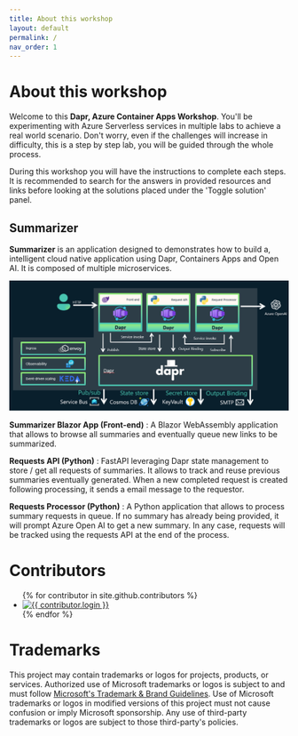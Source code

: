 ```yaml
---
title: About this workshop
layout: default
permalink: /
nav_order: 1
---
```


#  About this workshop

Welcome to this **Dapr, Azure Container Apps Workshop**. You'll be experimenting with Azure Serverless services in multiple labs to achieve a real world scenario. Don't worry, even if the challenges will increase in difficulty, this is a step by step lab, you will be guided through the whole process.

During this workshop you will have the instructions to complete each steps. It is recommended to search for the answers in provided resources and links before looking at the solutions placed under the 'Toggle solution' panel.

## Summarizer

**Summarizer** is an application designed to demonstrates how to build a, intelligent cloud native application using Dapr, Containers Apps and Open AI. It is composed of multiple microservices.

![SummarizeArchitecture](assets/images/summarizer-dapr-aca.png)

**Summarizer Blazor App (Front-end)** : A Blazor WebAssembly application that allows to browse all summaries and eventually queue new links to be summarized.

**Requests API (Python)** : FastAPI leveraging Dapr state management to store / get all requests of summaries. It allows to track and reuse previous summaries eventually generated. When a new completed request is created following processing, it sends a email message to the requestor.

**Requests Processor (Python)** : A Python application that allows to process summary requests in queue. If no summary has already being provided, it will prompt Azure Open AI to get a new summary. In any case, requests will be tracked using the requests API at the end of the process.


# Contributors

<ul class="list-style-none">
{% for contributor in site.github.contributors %}
  <li class="d-inline-block mr-1">
     <a href="{{ contributor.html_url }}"><img src="{{ contributor.avatar_url }}" width="32" height="32" alt="{{ contributor.login }}"/></a>
  </li>
{% endfor %}
</ul>

# Trademarks

This project may contain trademarks or logos for projects, products, or services. Authorized use of Microsoft 
trademarks or logos is subject to and must follow 
[Microsoft's Trademark & Brand Guidelines](https://www.microsoft.com/en-us/legal/intellectualproperty/trademarks/usage/general).
Use of Microsoft trademarks or logos in modified versions of this project must not cause confusion or imply Microsoft sponsorship.
Any use of third-party trademarks or logos are subject to those third-party's policies.

